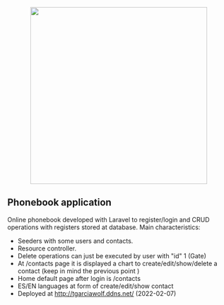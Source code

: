 <p align="center"><a href="https://laravel.com" target="_blank"><img src="https://raw.githubusercontent.com/laravel/art/master/logo-lockup/5%20SVG/2%20CMYK/1%20Full%20Color/laravel-logolockup-cmyk-red.svg" width="400"></a></p>

## Phonebook application

Online phonebook developed with Laravel to register/login and CRUD operations with registers stored at database. Main characteristics:

- Seeders with some users and contacts.
- Resource controller.
- Delete operations can just be executed by user with "id" 1 (Gate)
- At /contacts page it is displayed a chart to create/edit/show/delete a contact (keep in mind the previous point )
- Home default page after login is /contacts
- ES/EN languages at form of create/edit/show contact
- Deployed at http://tgarciawolf.ddns.net/ (2022-02-07)
